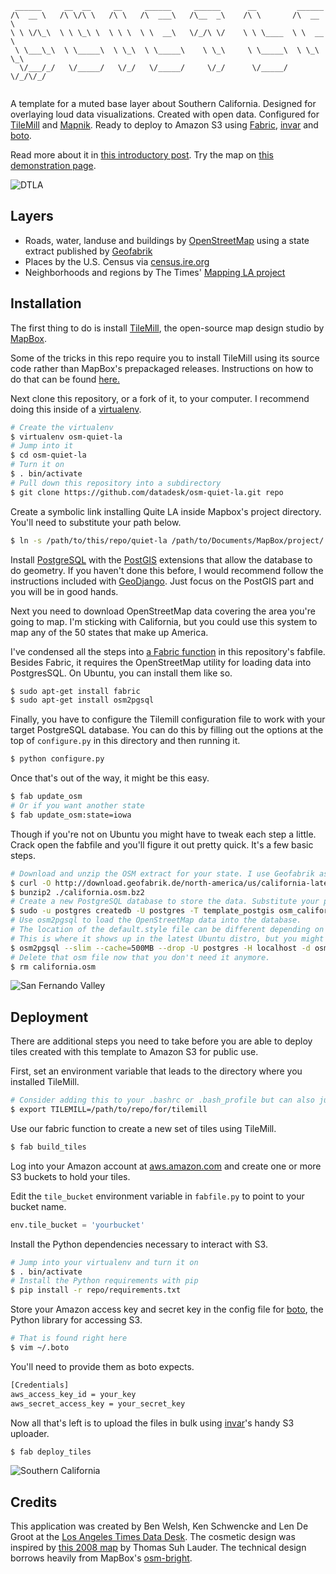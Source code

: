 <pre><code> ______     __  __     __     ______     ______      __         ______    
/\  __ \   /\ \/\ \   /\ \   /\  ___\   /\__  _\    /\ \       /\  __ \   
\ \ \/\_\  \ \ \_\ \  \ \ \  \ \  __\   \/_/\ \/    \ \ \____  \ \  __ \  
 \ \___\_\  \ \_____\  \ \_\  \ \_____\    \ \_\     \ \_____\  \ \_\ \_\ 
  \/___/_/   \/_____/   \/_/   \/_____/     \/_/      \/_____/   \/_/\/_/ 
                                                                          </code></pre>

A template for a muted base layer about Southern California. Designed for overlaying loud data visualizations. Created with open data. Configured for [TileMill](http://mapbox.com/tilemill/) and [Mapnik](http://mapnik.org). Ready to deploy to Amazon S3 using [Fabric](https://github.com/fabric/fabric), [invar](https://github.com/onyxfish/invar) and [boto](https://github.com/boto/boto). 

Read more about it in [this introductory post](http://datadesk.latimes.com/posts/2012/11/introducing-quiet-la/). Try the map on [this demonstration page](http://datadesk.github.io/osm-quiet-la/).

![DTLA](https://raw.github.com/datadesk/osm-quiet-la/master/samples/0.4.0/dtla.png)

## Layers

* Roads, water, landuse and buildings by [OpenStreetMap](http://www.openstreetmap.org/) using a state extract published by [Geofabrik](http://www.geofabrik.de)
* Places by the U.S. Census via [census.ire.org](census.ire.org)
* Neighborhoods and regions by The Times' [Mapping LA project](http://mapping.la)

## Installation

The first thing to do is install [TileMill](http://mapbox.com/tilemill/), the open-source map design studio by [MapBox](http://www.mapbox.com). 

Some of the tricks in this repo require you to install TileMill using its source code rather than MapBox's prepackaged releases. Instructions on how to do that can be found [here.](http://mapbox.com/tilemill/docs/source/#source_install_on_ubuntu_linux)

Next clone this repository, or a fork of it, to your computer. I recommend doing this inside of a [virtualenv](http://www.virtualenv.org/en/latest/index.html).

```bash
# Create the virtualenv
$ virtualenv osm-quiet-la
# Jump into it
$ cd osm-quiet-la
# Turn it on
$ . bin/activate
# Pull down this repository into a subdirectory
$ git clone https://github.com/datadesk/osm-quiet-la.git repo
```

Create a symbolic link installing Quite LA inside Mapbox's project directory. You'll need to substitute your path below. 

```bash
$ ln -s /path/to/this/repo/quiet-la /path/to/Documents/MapBox/project/
```

Install [PostgreSQL](http://www.postgresql.org/) with the [PostGIS](http://postgis.refractions.net/) extensions that allow the database to do geometry. If you haven't done this before, I would recommend follow the instructions included with [GeoDjango](https://docs.djangoproject.com/en/dev/ref/contrib/gis/install/#ubuntu-debian-gnu-linux). Just focus on the PostGIS part and you will be in good hands.

Next you need to download OpenStreetMap data covering the area you're going to map. I'm sticking with California, but you could use this system to map any of the 50 states that make up America.

I've condensed all the steps into [a Fabric function](https://github.com/datadesk/osm-quiet-la/blob/master/fabfile.py#L35) in this repository's fabfile. Besides Fabric, it requires the OpenStreetMap utility for loading data into PostgresSQL. On Ubuntu, you can install them like so.

```bash
$ sudo apt-get install fabric
$ sudo apt-get install osm2pgsql
```

Finally, you have to configure the Tilemill configuration file to work with your target PostgreSQL database. You can do this by filling out the options at the top of ``configure.py`` in this directory and then running it.

```bash
$ python configure.py
```

Once that's out of the way, it might be this easy.

```bash
$ fab update_osm
# Or if you want another state
$ fab update_osm:state=iowa
```

Though if you're not on Ubuntu you might have to tweak each step a little. Crack open the fabfile and you'll figure it out pretty quick. It's a few basic steps.

```bash
# Download and unzip the OSM extract for your state. I use Geofabrik as a source because they update frequently.
$ curl -O http://download.geofabrik.de/north-america/us/california-latest.osm.pbf
$ bunzip2 ./california.osm.bz2
# Create a new PostgreSQL database to store the data. Substitute your postgres user and state.
$ sudo -u postgres createdb -U postgres -T template_postgis osm_california
# Use osm2pgsql to load the OpenStreetMap data into the database.
# The location of the default.style file can be different depending on the platform.
# This is where it shows up in the latest Ubuntu distro, but you might need to dig up its path on your system.
$ osm2pgsql --slim --cache=500MB --drop -U postgres -H localhost -d osm_california california-latest.osm.pbf
# Delete that osm file now that you don't need it anymore.
$ rm california.osm
```

![San Fernando Valley](https://raw.github.com/datadesk/osm-quiet-la/master/samples/0.4.0/sfvalley.png)

## Deployment

There are additional steps you need to take before you are able to deploy tiles created with this template to Amazon S3 for public use. 

First, set an environment variable that leads to the directory where you installed TileMill.

```bash
# Consider adding this to your .bashrc or .bash_profile but can also just run it from the shell
$ export TILEMILL=/path/to/repo/for/tilemill
```

Use our fabric function to create a new set of tiles using TileMill.

```bash
$ fab build_tiles
```

Log into your Amazon account at [aws.amazon.com](http://aws.amazon.com) and create one or more S3 buckets to hold your tiles.

Edit the `tile_bucket` environment variable in `fabfile.py` to point to your bucket name.

```python
env.tile_bucket = 'yourbucket'
```

Install the Python dependencies necessary to interact with S3.

```bash
# Jump into your virtualenv and turn it on
$ . bin/activate
# Install the Python requirements with pip
$ pip install -r repo/requirements.txt
```

Store your Amazon access key and secret key in the config file for [boto](https://github.com/boto/boto), the Python library for accessing S3.

```bash
# That is found right here
$ vim ~/.boto
```

You'll need to provide them as boto expects.

```bash
[Credentials]
aws_access_key_id = your_key
aws_secret_access_key = your_secret_key
```

Now all that's left is to upload the files in bulk using [invar](https://github.com/onyxfish/invar)'s handy S3 uploader.

```bash
$ fab deploy_tiles
```

![Southern California](https://raw.github.com/datadesk/osm-quiet-la/master/samples/0.4.0/socal.png)

## Credits

This application was created by Ben Welsh, Ken Schwencke and Len De Groot at the [Los Angeles Times Data Desk](datadesk.latimes.com). The cosmetic design was inspired by [this 2008 map](http://projects.latimes.com/elections/orange-county-prop-8-results-by-city/) by Thomas Suh Lauder. The technical design borrows heavily from MapBox's [osm-bright](https://github.com/mapbox/osm-bright).
